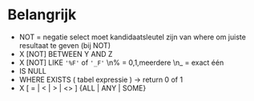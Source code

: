 # Belangrijk

- NOT = negatie
      select moet kandidaatsleutel zijn van where
      om juiste resultaat te geven (bij NOT)
- X [NOT] BETWEEN Y AND Z
- X  [NOT] LIKE ```'%F'``` of ```'_F'```
  \n% = 0,1,meerdere
  \n_ = exact één
- IS NULL
- WHERE EXISTS ( tabel expressie ) -> return 0 of 1
- X [ = | < | > | <> ] {ALL | ANY | SOME}
